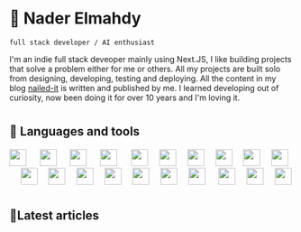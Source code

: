 # 🥷 Nader Elmahdy

`full stack developer / AI enthusiast`

I'm an indie full stack deveoper mainly using Next.JS, I like building projects that solve a problem either for me or others. All my projects are built solo from designing, developing, testing and deploying. All the content in my blog [nailed-it](https://nailed-it.tech) is written and published by me. I learned developing out of curiosity, now been doing it for over 10 years and I'm loving it.

#

## 🧰 Languages and tools

<img width="30px"  src="https://cdn.jsdelivr.net/gh/devicons/devicon/icons/nextjs/nextjs-line.svg" />
    &#8287;&#8287;&#8287;&#8287;
<img width="30px" src="https://cdn.jsdelivr.net/gh/devicons/devicon/icons/react/react-original.svg" />  &#8287;&#8287;&#8287;&#8287;
<img width="30px" src="https://cdn.jsdelivr.net/gh/devicons/devicon/icons/tailwindcss/tailwindcss-plain.svg" />  &#8287;&#8287;&#8287;&#8287;
<img width="30px" src="https://cdn.jsdelivr.net/gh/devicons/devicon/icons/nodejs/nodejs-original.svg" />  &#8287;&#8287;&#8287;&#8287;
<img width="30px" style="background-color:white; padding:1px; border-radius:3px" src="https://cdn.jsdelivr.net/gh/devicons/devicon/icons/express/express-original.svg" />&#8287;&#8287;&#8287;&#8287;
<img  width="30px" src="https://cdn.jsdelivr.net/gh/devicons/devicon/icons/typescript/typescript-original.svg" />&#8287;&#8287;&#8287;&#8287;
<img width="30px"  src="https://cdn.jsdelivr.net/gh/devicons/devicon/icons/mongodb/mongodb-original.svg" />&#8287;&#8287;&#8287;&#8287;
<img width="30px" src="https://cdn.jsdelivr.net/gh/devicons/devicon/icons/bootstrap/bootstrap-original.svg" />&#8287;&#8287;&#8287;&#8287;
<img width="30px" src="https://cdn.jsdelivr.net/gh/devicons/devicon/icons/python/python-original.svg" />&#8287;&#8287;&#8287;&#8287;
<img width="30px" src="https://cdn.jsdelivr.net/gh/devicons/devicon/icons/git/git-original.svg" />&#8287;&#8287;&#8287;&#8287;
<img  width="30px" style="background-color:white; border-radius:2px" src="https://cdn.jsdelivr.net/gh/devicons/devicon/icons/github/github-original.svg" />&#8287;&#8287;&#8287;&#8287;
<img width="30px" src="https://cdn.jsdelivr.net/gh/devicons/devicon/icons/figma/figma-original.svg" />&#8287;&#8287;&#8287;&#8287;
<img width="30px" src="https://cdn.jsdelivr.net/gh/devicons/devicon/icons/canva/canva-original.svg" />&#8287;&#8287;&#8287;&#8287;
<img width="30px" src="https://cdn.jsdelivr.net/gh/devicons/devicon/icons/html5/html5-original.svg" />&#8287;&#8287;&#8287;&#8287;
<img width="30px" src="https://cdn.jsdelivr.net/gh/devicons/devicon/icons/css3/css3-original.svg" />&#8287;&#8287;&#8287;&#8287;
<img width="30px" src="https://cdn.jsdelivr.net/gh/devicons/devicon/icons/firebase/firebase-plain.svg" />&#8287;&#8287;&#8287;&#8287;
<img width="30px" src="https://cdn.jsdelivr.net/gh/devicons/devicon/icons/matlab/matlab-original.svg" /> &#8287;&#8287;&#8287;&#8287;   
<img width="30px" src="https://cdn.jsdelivr.net/gh/devicons/devicon/icons/photoshop/photoshop-plain.svg" />&#8287;&#8287;&#8287;&#8287; 
<img width="30px" src="https://cdn.jsdelivr.net/gh/devicons/devicon/icons/wordpress/wordpress-original.svg" />&#8287;&#8287;&#8287;&#8287;
<img width="30px" src="https://cdn.jsdelivr.net/gh/devicons/devicon/icons/arduino/arduino-original-wordmark.svg" />

#

## 📝Latest articles

<p align="left">
<!-- Begin posts section -->

<!-- End posts section -->
</p>
